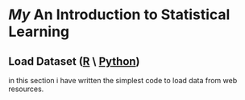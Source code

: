 # *My* An Introduction to Statistical Learning

## Load Dataset ([R]() \ [Python]())
in this section i have written the simplest code to load data from web resources.
